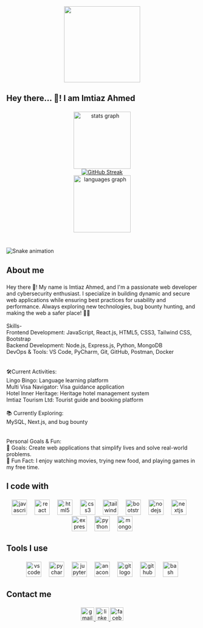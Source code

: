 <div align="center">
  <img height="200" src="https://i.ibb.co.com/GfM5v1tH/github-header-image1.png"  />
</div>

###

<h2 align="left">Hey there... 👋! I am Imtiaz Ahmed</h2>

###

<div align="center">
  <img src="https://github-readme-stats.vercel.app/api?username=ImtiazAhmed01&hide_title=false&hide_rank=false&show_icons=true&include_all_commits=true&count_private=true&disable_animations=false&theme=dracula&locale=en&hide_border=false" height="150" alt="stats graph"  />
<div align="center">
  <a href="https://git.io/streak-stats">
    <img src="https://nirzak-streak-stats.vercel.app?user=ImtiazAhmed01&theme=dark" alt="GitHub Streak" />
  </a>
</div>

  <img src="https://github-readme-stats.vercel.app/api/top-langs?username=ImtiazAhmed01&locale=en&hide_title=false&layout=compact&card_width=320&langs_count=5&theme=dracula&hide_border=false" height="150" alt="languages graph"  />
</div>

###

<br clear="both">

<img src="https://raw.githubusercontent.com/ImtiazAhmed01/ImtiazAhmed01/output/snake.svg" alt="Snake animation" />

###

<h2 align="left">About me</h2>

###

<p align="left">Hey there 👋! My name is Imtiaz Ahmed, and I'm a passionate web developer and cybersecurity enthusiast. I specialize in building dynamic and secure web applications while ensuring best practices for usability and performance. Always exploring new technologies, bug bounty hunting, and making the web a safer place! 🚀🔐<br><br>Skills-<br>Frontend Development: JavaScript, React.js, HTML5, CSS3, Tailwind CSS, Bootstrap<br>Backend Development: Node.js, Express.js, Python, MongoDB<br>DevOps & Tools: VS Code, PyCharm, Git, GitHub, Postman, Docker<br><br><br>🛠️Current Activities:<br>Lingo Bingo: Language learning platform<br>Multi Visa Navigator: Visa guidance application<br>Hotel Inner Heritage: Heritage hotel management system<br>Imtiaz Tourism Ltd: Tourist guide and booking platform<br><br>📚 Currently Exploring:<br>MySQL, Next.js, and bug bounty<br><br><br>Personal Goals & Fun:<br>🎯 Goals: Create web applications that simplify lives and solve real-world problems.<br>🎲 Fun Fact: I enjoy watching movies, trying new food, and playing games in my free time.</p>

###

<h2 align="left">I code with</h2>

###

<div align="center">
  <img src="https://cdn.jsdelivr.net/gh/devicons/devicon/icons/javascript/javascript-original.svg" height="40" alt="javascript logo"  />
  <img width="12" />
  <img src="https://cdn.jsdelivr.net/gh/devicons/devicon/icons/react/react-original.svg" height="40" alt="react logo"  />
  <img width="12" />
  <img src="https://cdn.jsdelivr.net/gh/devicons/devicon/icons/html5/html5-original.svg" height="40" alt="html5 logo"  />
  <img width="12" />
  <img src="https://cdn.jsdelivr.net/gh/devicons/devicon/icons/css3/css3-original.svg" height="40" alt="css3 logo"  />
  <img width="12" />
  <img src="https://cdn.simpleicons.org/tailwindcss/06B6D4" height="40" alt="tailwindcss logo"  />
  <img width="12" />
  <img src="https://cdn.jsdelivr.net/gh/devicons/devicon/icons/bootstrap/bootstrap-original.svg" height="40" alt="bootstrap logo"  />
  <img width="12" />
  <img src="https://cdn.jsdelivr.net/gh/devicons/devicon/icons/nodejs/nodejs-original.svg" height="40" alt="nodejs logo"  />
  <img width="12" />
  <img src="https://cdn.jsdelivr.net/gh/devicons/devicon/icons/nextjs/nextjs-original.svg" height="40" alt="nextjs logo"  />
  <img width="12" />
  <img src="https://skillicons.dev/icons?i=express" height="40" alt="express logo"  />
  <img width="12" />
  <img src="https://skillicons.dev/icons?i=py" height="40" alt="python logo"  />
  <img width="12" />
  <img src="https://cdn.jsdelivr.net/gh/devicons/devicon/icons/mongodb/mongodb-original.svg" height="40" alt="mongodb logo"  />
</div>

###

<h2 align="left">Tools I use</h2>

###

<div align="center">
  <img src="https://cdn.jsdelivr.net/gh/devicons/devicon/icons/vscode/vscode-original.svg" height="40" alt="vscode logo"  />
  <img width="12" />
  <img src="https://cdn.jsdelivr.net/gh/devicons/devicon/icons/pycharm/pycharm-original.svg" height="40" alt="pycharm logo"  />
  <img width="12" />
  <img src="https://cdn.jsdelivr.net/gh/devicons/devicon/icons/jupyter/jupyter-original.svg" height="40" alt="jupyter logo"  />
  <img width="12" />
  <img src="https://cdn.simpleicons.org/anaconda/44A833" height="40" alt="anaconda logo"  />
  <img width="12" />
  <img src="https://cdn.simpleicons.org/git/F05032" height="40" alt="git logo"  />
  <img width="12" />
  <img src="https://skillicons.dev/icons?i=github" height="40" alt="github logo"  />
  <img width="12" />
  <img src="https://skillicons.dev/icons?i=bash" height="40" alt="bash logo"  />
</div>

###

<h2 align="left">Contact me</h2>

###

<div align="center">
  <a href="imtiazahm21@gmail.com" target="_blank">
    <img src="https://img.shields.io/static/v1?message=Gmail&logo=gmail&label=&color=D14836&logoColor=white&labelColor=&style=for-the-badge" height="35" alt="gmail logo"  />
  </a>
  <a href="https://www.linkedin.com/in/imtiaz-ahmed-25a357201" target="_blank">
    <img src="https://img.shields.io/static/v1?message=LinkedIn&logo=linkedin&label=&color=0077B5&logoColor=white&labelColor=&style=for-the-badge" height="35" alt="linkedin logo"  />
  </a>
  <img src="https://img.shields.io/static/v1?message=Facebook&logo=facebook&label=&color=1877F2&logoColor=white&labelColor=&style=for-the-badge" height="35" alt="facebook logo"  />
</div>

###
